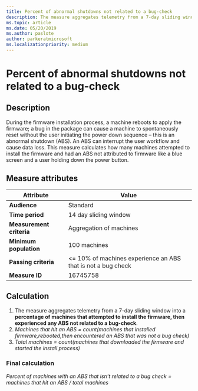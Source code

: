 ```yaml
---
title: Percent of abnormal shutdowns not related to a bug-check
description: The measure aggregates telemetry from a 7-day sliding window into a percentage of machines that attempted to install the firmware, then experienced any ABS not related to a bug-check
ms.topic: article
ms.date: 05/20/2019
ms.author: paslote
author: parkeratmicrosoft
ms.localizationpriority: medium
---
```


# Percent of abnormal shutdowns not related to a bug-check

## Description

During the firmware installation process, a machine reboots to apply the firmware; a bug in the package can cause a machine to spontaneously reset without the user initiating the power down sequence – this is an abnormal shutdown (ABS). An ABS can interrupt the user workflow and cause data loss. This measure calculates how many machines attempted to install the firmware and had an ABS not attributed to firmware like a blue screen and a user holding down the power button.

## Measure attributes

|Attribute|Value|
|----|----|
|**Audience**|Standard|
|**Time period**|14 day sliding window|
|**Measurement criteria**|Aggregation of machines|
|**Minimum population**|100 machines|
|**Passing criteria**|<= 10% of machines experience an ABS that is not a bug check|
|**Measure ID**|16745758|

## Calculation

1. The measure aggregates telemetry from a 7-day sliding window into a **percentage of machines that attempted to install the firmware, then experienced any ABS not related to a bug-check**.
2. *Machines that hit an ABS = count(machines that installed firmware,rebooted,then encountered an ABS that was not a bug check)*
3. *Total machines = count(machines that downloaded the firmware and started the install process)*

### Final calculation

*Percent of machines with an ABS that isn't related to a bug check =  machines that hit an ABS / total machines*
